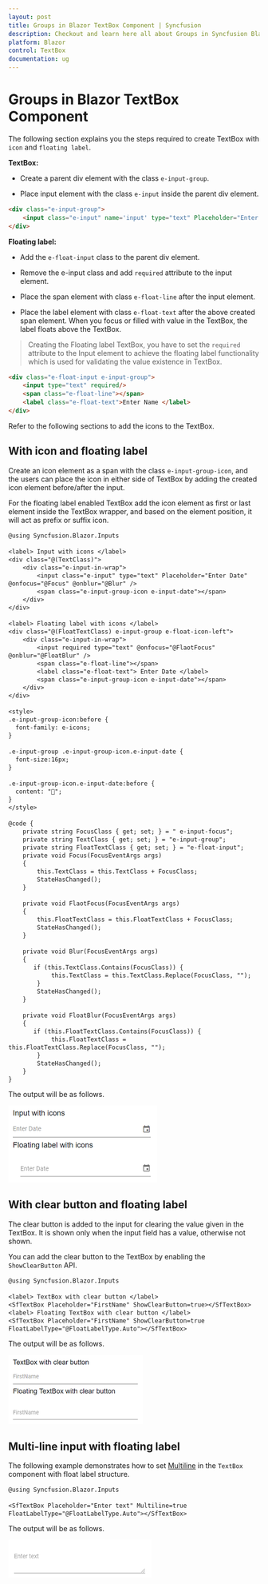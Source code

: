 ```yaml
---
layout: post
title: Groups in Blazor TextBox Component | Syncfusion
description: Checkout and learn here all about Groups in Syncfusion Blazor TextBox component and much more details.
platform: Blazor
control: TextBox
documentation: ug
---
```


# Groups in Blazor TextBox Component

The following section explains you the steps required to create TextBox with `icon` and `floating label`.

**TextBox:**

* Create a parent div element with the class `e-input-group`.

* Place input element with the class `e-input` inside the parent div element.

```html
<div class="e-input-group">
    <input class="e-input" name='input' type="text" Placeholder="Enter Date"/>
</div>
```

**Floating label:**

* Add the `e-float-input` class to the parent div element.

* Remove the e-input class and add `required` attribute to the input element.

* Place the span element with class `e-float-line` after the input element.

* Place the label element with class `e-float-text` after the above created span element. When you focus or filled with value in the TextBox, the label floats above the TextBox.

> Creating the Floating label TextBox, you have to set the `required` attribute to the Input element to achieve the floating label functionality which is used for validating the value existence in TextBox.

```html
<div class="e-float-input e-input-group">
    <input type="text" required/>
    <span class="e-float-line"></span>
    <label class="e-float-text">Enter Name </label>
</div>
```

Refer to the following sections to add the icons to the TextBox.

## With icon and floating label

Create an icon element as a span with the class `e-input-group-icon`, and the users can place the icon in either side of TextBox by adding the created icon element before/after the input.

For the floating label enabled TextBox add the icon element as first or last element inside the TextBox wrapper, and based on the element position, it will act as prefix or suffix icon.

```cshtml
@using Syncfusion.Blazor.Inputs

<label> Input with icons </label>
<div class="@(TextClass)">
    <div class="e-input-in-wrap">
        <input class="e-input" type="text" Placeholder="Enter Date" @onfocus="@Focus" @onblur="@Blur" />
        <span class="e-input-group-icon e-input-date"></span>
    </div>
</div>

<label> Floating label with icons </label>
<div class="@(FloatTextClass) e-input-group e-float-icon-left">
    <div class="e-input-in-wrap">
        <input required type="text" @onfocus="@FlaotFocus" @onblur="@FloatBlur" />
        <span class="e-float-line"></span>
        <label class="e-float-text"> Enter Date </label>
        <span class="e-input-group-icon e-input-date"></span>
    </div>
</div>

<style>
.e-input-group-icon:before {
  font-family: e-icons;
}

.e-input-group .e-input-group-icon.e-input-date {
  font-size:16px;
}

.e-input-group-icon.e-input-date:before {
  content: "";
}
</style>

@code {
    private string FocusClass { get; set; } = " e-input-focus";
    private string TextClass { get; set; } = "e-input-group";
    private string FloatTextClass { get; set; } = "e-float-input";
    private void Focus(FocusEventArgs args)
    {
        this.TextClass = this.TextClass + FocusClass;
        StateHasChanged();
    }

    private void FlaotFocus(FocusEventArgs args)
    {
        this.FloatTextClass = this.FloatTextClass + FocusClass;
        StateHasChanged();
    }

    private void Blur(FocusEventArgs args)
    {
       if (this.TextClass.Contains(FocusClass)) {
            this.TextClass = this.TextClass.Replace(FocusClass, "");
        }
        StateHasChanged();
    }

    private void FloatBlur(FocusEventArgs args)
    {
       if (this.FloatTextClass.Contains(FocusClass)) {
            this.FloatTextClass = this.FloatTextClass.Replace(FocusClass, "");
        }
        StateHasChanged();
    }
}
```

The output will be as follows.

![textbox](./images/float_with_icons.png)

## With clear button and floating label

The clear button is added to the input for clearing the value given in the TextBox. It is shown only when the input field has a value, otherwise not shown.

You can add the clear button to the TextBox by enabling the `ShowClearButton` API.

```cshtml
@using Syncfusion.Blazor.Inputs

<label> TextBox with clear button </label>
<SfTextBox Placeholder="FirstName" ShowClearButton=true></SfTextBox>
<label> Floating TextBox with clear button </label>
<SfTextBox Placeholder="FirstName" ShowClearButton=true FloatLabelType="@FloatLabelType.Auto"></SfTextBox>
```

The output will be as follows.

![textbox](./images/clear_icon.png)

## Multi-line input with floating label

The following example demonstrates how to set [Multiline](https://help.syncfusion.com/cr/blazor/Syncfusion.Blazor.Inputs.SfTextBox.html#Syncfusion_Blazor_Inputs_SfTextBox_Multiline) in the `TextBox` component with float label structure.

```cshtml
@using Syncfusion.Blazor.Inputs

<SfTextBox Placeholder="Enter text" Multiline=true FloatLabelType="@FloatLabelType.Auto"></SfTextBox>
```

The output will be as follows.

![textbox](./images/multiline.png)